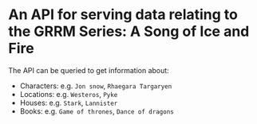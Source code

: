 # An API for serving data relating to the GRRM Series: A Song of Ice and Fire

The API can be queried to get information about:

- Characters: e.g. `Jon snow`, `Rhaegara Targaryen`
- Locations: e.g. `Westeros`, `Pyke`
- Houses: e.g. `Stark`, `Lannister`
- Books: e.g. `Game of thrones`, `Dance of dragons`
